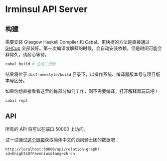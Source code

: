 # Irminsul API Server

## 构建

需要安装 Glasgow Haskell Compiler 和 Cabal。更快捷的方法是直接通过 [GHCup](https://www.haskell.org/ghcup/) 全部装好。第一次编译或解释的时候，会自动安装依赖。但是时间可能会非常久，请耐心等待。

```sh
cabal build # 生成二进制
```

结果将位于 `dist-newstyle/build` 目录下，以操作系统、编译器版本号与项目版本号区分。

如果你想直接看看这里的每部分如何工作，则不需要编译，打开解释器玩玩吧！

```sh
cabal repl
```

## API

所有的 API 将可以在端口 50000 上访问。

试一试通过[这个链接](http://localhost:50000/api/relation-graph?id=KnightsOfFavonius&lang=zh-cn)获取简体中文的西风骑士团的数据吧：

```
http://localhost:50000/api/relation-graph?id=KnightsOfFavonius&lang=zh-cn
```
